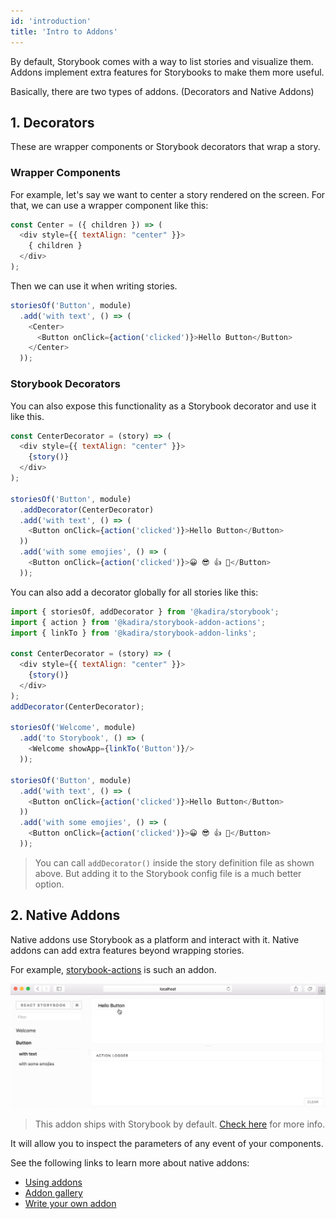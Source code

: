 ```yaml
---
id: 'introduction'
title: 'Intro to Addons'
---
```


By default, Storybook comes with a way to list stories and visualize them. Addons implement extra features for Storybooks to make them more useful.

Basically, there are two types of addons. (Decorators and Native Addons)

## 1. Decorators

These are wrapper components or Storybook decorators that wrap a story.

### Wrapper Components

For example, let's say we want to center a story rendered on the screen. For that, we can use a wrapper component like this:

```js
const Center = ({ children }) => (
  <div style={{ textAlign: "center" }}>
    { children }
  </div>
);
```

Then we can use it when writing stories.

```js
storiesOf('Button', module)
  .add('with text', () => (
    <Center>
      <Button onClick={action('clicked')}>Hello Button</Button>
    </Center>
  ));
```

### Storybook Decorators

You can also expose this functionality as a Storybook decorator and use it like this.

```js
const CenterDecorator = (story) => (
  <div style={{ textAlign: "center" }}>
    {story()}
  </div>
);

storiesOf('Button', module)
  .addDecorator(CenterDecorator)
  .add('with text', () => (
    <Button onClick={action('clicked')}>Hello Button</Button>
  ))
  .add('with some emojies', () => (
    <Button onClick={action('clicked')}>😀 😎 👍 💯</Button>
  ));
```

You can also add a decorator globally for all stories like this:

```js
import { storiesOf, addDecorator } from '@kadira/storybook';
import { action } from '@kadira/storybook-addon-actions';
import { linkTo } from '@kadira/storybook-addon-links';

const CenterDecorator = (story) => (
  <div style={{ textAlign: "center" }}>
    {story()}
  </div>
);
addDecorator(CenterDecorator);

storiesOf('Welcome', module)
  .add('to Storybook', () => (
    <Welcome showApp={linkTo('Button')}/>
  ));

storiesOf('Button', module)
  .add('with text', () => (
    <Button onClick={action('clicked')}>Hello Button</Button>
  ))
  .add('with some emojies', () => (
    <Button onClick={action('clicked')}>😀 😎 👍 💯</Button>
  ));
```

> You can call `addDecorator()` inside the story definition file as shown above. But adding it to the Storybook config file is a much better option.

## 2. Native Addons

Native addons use Storybook as a platform and interact with it. Native addons can add extra features beyond wrapping stories.

For example, [storybook-actions](https://github.com/storybooks/storybook/tree/master/packages/addon-actions) is such an addon.

![Demo of Storybook Addon Actions](../static/addon-actions-demo.gif)

> This addon ships with Storybook by default. [Check here](https://github.com/storybooks/storybook/tree/master/packages/addon-actions) for more info.

It will allow you to inspect the parameters of any event of your components.

See the following links to learn more about native addons:

-   [Using addons](/docs/react-storybook/addons/using-addons)
-   [Addon gallery](/docs/react-storybook/addons/addon-gallery)
-   [Write your own addon](/docs/react-storybook/addons/writing-addons)
